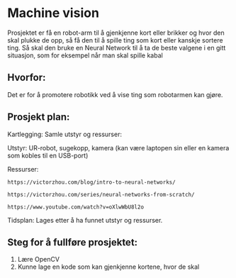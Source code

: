 # Machine vision
Prosjektet er få en robot-arm til å gjenkjenne kort eller brikker og hvor den skal plukke de opp, så få den til å spille ting som kort eller kanskje sortere ting. Så skal den bruke en Neural Network til å ta de beste valgene i en gitt situasjon, som for eksempel når man skal spille kabal

## Hvorfor:
Det er for å promotere robotikk ved å vise ting som robotarmen kan gjøre.

## Prosjekt plan:
Kartlegging:
Samle utstyr og ressurser:

Utstyr: UR-robot, sugekopp, kamera (kan være laptopen sin eller en kamera som kobles til en USB-port)

Ressurser:

	https://victorzhou.com/blog/intro-to-neural-networks/
 
	https://victorzhou.com/series/neural-networks-from-scratch/
 
	https://www.youtube.com/watch?v=oXlwWbU8l2o
 
Tidsplan:
	Lages etter å ha funnet utstyr og ressurser.
  
## Steg for å fullføre prosjektet:
1. Lære OpenCV
2. Kunne lage en kode som kan gjenkjenne kortene, hvor de skal 

